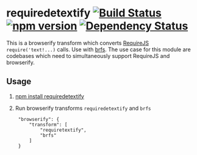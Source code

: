 # requiredetextify [![Build Status](https://secure.travis-ci.org/ScottWeinstein/requiredetextify.png?branch=master)](http://travis-ci.org/ScottWeinstein/requiredetextify) [![npm version](https://badge.fury.io/js/requiredetextify.svg)](http://badge.fury.io/js/requiredetextify) [![Dependency Status](https://david-dm.org/scottweinstein/requiredetextify.svg)](https://david-dm.org/)


This is a browserify transform which converts [RequireJS](http://requirejs.org/) `require('text!...)` calls. Use with [brfs](https://github.com/substack/brfs). The use case for this module are codebases which need to simultaneously support RequireJS and browserify.

## Usage

1. [npm install requiredetextify](https://www.npmjs.com/package/requiredetextify)
2. Run browserify transforms `requiredetextify` and `brfs`

        "browserify": {
            "transform": [
                "requiretextify",
                "brfs"
            ]
        }
